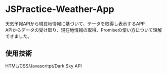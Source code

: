 # JSPractice-Weather-App
天気予報APIから現在地情報に基づいて、テータを取得し表示するAPP  
APIからデータの受け取り、現在地情報の取得、Promiseの使い方について理解できました。

## 使用技術
HTML/CSS/Javascritpt/Dark Sky API
